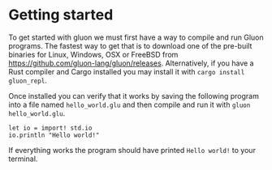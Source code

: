 # Getting started

To get started with gluon we must first have a way to compile and run Gluon programs. The fastest way to get that is to download one of the pre-built binaries for Linux, Windows, OSX or FreeBSD from https://github.com/gluon-lang/gluon/releases. Alternatively, if you have a Rust compiler and Cargo installed you may install it with `cargo install gluon_repl`.

Once installed you can verify that it works by saving the following program into a file named `hello_world.glu` and then compile and run it with `gluon hello_world.glu`.

```gluon
let io = import! std.io
io.println "Hello world!"
```

If everything works the program should have printed `Hello world!` to your terminal.
